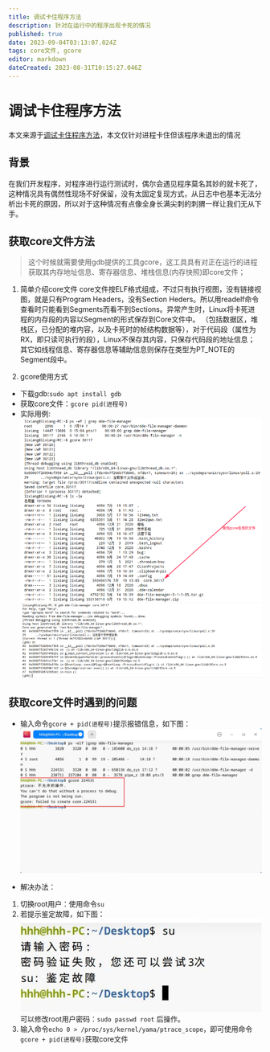```yaml
---
title: 调试卡住程序方法
description: 针对在运行中的程序出现卡死的情况
published: true
date: 2023-09-04T03:13:07.024Z
tags: core文件, gcore
editor: markdown
dateCreated: 2023-08-31T10:15:27.046Z
---
```


# 调试卡住程序方法
本文来源于[调试卡住程序方法](https://wikidev.uniontech.com/%E8%B0%83%E8%AF%95%E5%8D%A1%E4%BD%8F%E7%A8%8B%E5%BA%8F%E6%96%B9%E6%B3%95)，本文仅针对进程卡住但该程序未退出的情况

## 背景
在我们开发程序，对程序进行运行测试时，偶尔会遇见程序莫名其妙的就卡死了，这种情况具有偶然性现场不好保留，没有太固定复现方式，从日志中也基本无法分析出卡死的原因，所以对于这种情况有点像全身长满尖刺的刺猬一样让我们无从下手。

## 获取core文件方法
> 这个时候就需要使用gdb提供的工具gcore，这工具具有对正在运行的进程获取其内存地址信息、寄存器信息、堆栈信息(内存快照)即core文件；

1. 简单介绍core文件
    core文件按ELF格式组成，不过只有执行视图，没有链接视图，就是只有Program Headers，没有Section Heders。所以用readelf命令查看时只能看到Segments而看不到Sections。异常产生时，Linux将卡死进程的内存段的内容以Segment的形式保存到Core文件中。
   （包括数据区，堆栈区，已分配的堆内容，以及卡死时的帧结构数据等），对于代码段（属性为RX，即只读可执行的段），Linux不保存其内容，只保存代码段的地址信息；其它如线程信息、寄存器信息等辅助信息则保存在类型为PT_NOTE的Segment段中。

2. gcore使用方式
- 下载gdb:`sudo apt install gdb`
- 获取core文件：`gcore pid(进程号)`
- 实际用例:
![1.png](/for_trans/调试卡住程序方法/1.png)
![2.png](/for_trans/调试卡住程序方法/2.png)

## 获取core文件时遇到的问题
- 输入命令`gcore + pid(进程号)`提示报错信息，如下图：
![4.jpg](/for_trans/调试卡住程序方法/4.jpg)

- 解决办法：
1. 切换root用户：使用命令`su`
2. 若提示鉴定故障，如下图：
![3.jpg](/for_trans/调试卡住程序方法/3.jpg)
可以修改root用户密码：`sudo passwd root` 后操作。
3. 输入命令`echo 0 > /proc/sys/kernel/yama/ptrace_scope`，即可使用命令`gcore + pid(进程号)`获取core文件
